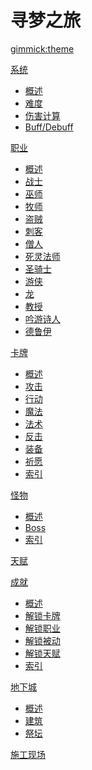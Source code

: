 <!--
  -- Name of your wiki
  -- Do NOT remove the leading `#` character.
  -->

# 寻梦之旅


<!--
  -- Default theme
  -- (Read: http://dynalon.github.io/mdwiki/#!customizing.md#Theme_chooser)
  -->

[gimmick:theme](flatly)


<!--
  -- Navigation
  -- (Read: http://dynalon.github.io/mdwiki/#!quickstart.md#Adding_a_navigation)
  -->

[系统]()

  * [概述](pages/system.md)
  * [难度](pages/diff.md)
  * [伤害计算](pages/damage.md)
  * [Buff/Debuff](pages/status.md)

[职业]()

  * [概述](pages/prof/index.md)
  * [战士](pages/prof/warrior.md)
  * [巫师](pages/prof/wizard.md)
  * [牧师](pages/prof/priest.md)
  * [盗贼](pages/prof/thief.md)
  * [刺客](pages/prof/assassin.md)
  * [僧人](pages/prof/monk.md)
  * [死灵法师](pages/prof/necro.md)
  * [圣骑士](pages/prof/paladin.md)
  * [游侠](pages/prof/ranger.md)
  * [龙](pages/prof/dragon.md)
  * [教授](pages/prof/professor.md)
  * [吟游诗人](pages/prof/bard.md)
  * [德鲁伊](pages/prof/druid.md)


[卡牌]()

  * [概述](pages/card/index.md)
  * [攻击](pages/card/attack.md)
  * [行动](pages/card/action.md)
  * [魔法](pages/card/mana.md)
  * [法术](pages/card/spell.md)
  * [反击](pages/card/counter.md)
  * [装备](pages/card/equip.md)
  * [祈愿](pages/card/pray.md)
  * [索引](pages/card/toc.md)

[怪物]()

  * [概述](pages/mob/index.md)
  * [Boss](pages/mob/boss.md)
  * [索引](pages/mob/toc.md)


[天赋](pages/talent.md)

[成就]()

  * [概述](pages/achieve/index.md)
  * [解锁卡牌](pages/achieve/unlockCard.md)
  * [解锁职业](pages/achieve/unlockProf.md)
  * [解锁被动](pages/achieve/unlockPassive.md)
  * [解锁天赋](pages/achieve/unlockTalent.md)
  * [索引](pages/achieve/toc.md)

[地下城]()

  * [概述](pages/map/index.md)
  * [建筑](pages/map/building.md)
  * [祭坛](pages/map/altar.md)

[施工现场](pages/tmp/index.md)

<!-- A more complex navigation example: ----------------------------------------

[Menu Item 1]()

  * # SubMenu Heading 1
  * [SubMenu Item 1](pages/subitem1.md)
  * [SubMenu Item 2](pages/subitem2.md)
  - - - -
  * # SubMenu Heading 2
  * [SubMenu Item 3](pages/subitem3.md)
  - - - -
  * # SubMenu Heading 3
  * [SubMenu Item 3](pages/subitem3.md)

[Menu Item 2](pages/item2.md)

[Menu Item 3](pages/item3.md)

---------------------------------------------------------------------------- -->

<!--
  -- Change the Language
  -- Could be useful when there's more than one language wiki.
  -->

<!--
[Change the Language]()

  * [English (United States)](/en_US/)
  * [English (United Kingdom)](/en_GB/)
  * [Italian](/it/)
-->

<!--
  -- Let the user choose a theme
  -- (Read: http://dynalon.github.io/mdwiki/#!quickstart.md#Adding_a_navigation)
  -->

<!--
[gimmick:themechooser](Choose theme)
-->
